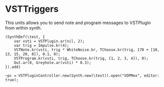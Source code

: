 # VSTTriggers
This units allows you to send note and program messages to VSTPlugin from within synth.

```supercollider
(SynthDef(\test, {
	var vsti = VSTPlugin.ar(nil, 2);
	var trig = Impulse.kr(4);
	VSTNote.kr(vsti, trig * WhiteNoise.kr, TChoose.kr(trig, 170 + [10, 13, 15, 20, 8]), 0.1, 0);
  	VSTProgram.kr(vsti, trig, TChoose.kr(trig, [1, 2, 3, 4]), 0);
	Out.ar(0, Greyhole.ar(vsti) * 0.3);
}).add)

~pc = VSTPluginController.new(Synth.new(\test)).open("VOPMex", editor: true);
```

